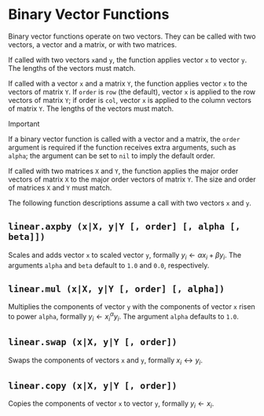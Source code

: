 # Binary Vector Functions

Binary vector functions operate on two vectors. They can be called with two vectors, a vector
and a matrix, or with two matrices.

If called with two vectors `x`and `y`, the function applies vector `x` to vector `y`. The
lengths of the vectors must match.

If called with a vector `x` and a matrix `Y`, the function applies vector `x` to the vectors of
matrix `Y`. If `order` is `row` (the default), vector `x` is applied to the row vectors
of matrix `Y`; if order is `col`, vector `x` is applied to the column vectors of matrix `Y`. The
lengths of the vectors must match.

> [!IMPORTANT]
> If a binary vector function is called with a vector and a matrix, the `order` argument is
> required if the function receives extra arguments, such as `alpha`; the argument can be set to
> `nil` to imply the default order.

If called with two matrices `X` and `Y`, the function applies the major order vectors of matrix
`X` to the major order vectors of matrix `Y`. The size and order of matrices `X` and `Y` must
match.

The following function descriptions assume a call with two vectors `x` and `y`.


## `linear.axpby (x|X, y|Y [, order] [, alpha [, beta]])`

Scales and adds vector `x` to scaled vector `y`, formally $y_i \leftarrow \alpha x_i + \beta y_i$.
The arguments `alpha` and `beta` default to `1.0` and `0.0`, respectively.


## `linear.mul (x|X, y|Y [, order] [, alpha])`

Multiplies the components of vector `y` with the components of vector `x` risen to power `alpha`,
formally $y_i \leftarrow {x_i}^\alpha y_i$. The argument `alpha` defaults to `1.0`.


## `linear.swap (x|X, y|Y [, order])`

Swaps the components of vectors `x` and `y`, formally $x_i \leftrightarrow y_i$.


## `linear.copy (x|X, y|Y [, order])`

Copies the components of vector `x` to vector `y`, formally $y_i \leftarrow x_i$.
